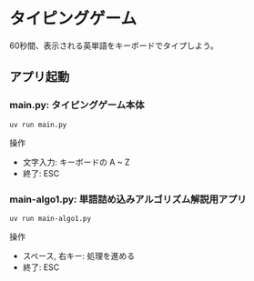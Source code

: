 # タイピングゲーム

60秒間、表示される英単語をキーボードでタイプしよう。

## アプリ起動

### main.py: タイピングゲーム本体

```shell
uv run main.py
```

操作

- 文字入力: キーボードの A ~ Z
- 終了: ESC

### main-algo1.py: 単語詰め込みアルゴリズム解説用アプリ 

```shell
uv run main-algo1.py
```

操作

- スペース, 右キー: 処理を進める
- 終了: ESC
